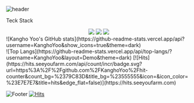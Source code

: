 ![header](https://capsule-render.vercel.app/api?type=waving&color=6795F0&height=230&section=header&text=Kangho%20Yoo&fontSize=80&animation=fadeIn&fontColor=FFFFFF&fontAlignY=40)
<p>Teck Stack</p>
<div align="center">
	<img src="https://img.shields.io/badge/JavaScript-ECD53F?style=flat&logo=JavaScript&logoColor=white" />
	<img src="https://img.shields.io/badge/HTML5-E34F26?style=flat&logo=HTML5&logoColor=white" />
	<img src="https://img.shields.io/badge/CSS3-1572B6?style=flat&logo=CSS3&logoColor=white" />
</div>
<div>![Kangho Yoo's GitHub stats](https://github-readme-stats.vercel.app/api?username=KanghoYoo&show_icons=true&theme=dark)</div>
![Top Langs](https://github-readme-stats.vercel.app/api/top-langs/?username=KanghoYoo&layout=Demo&theme=dark)
[![Hits](https://hits.seeyoufarm.com/api/count/incr/badge.svg?url=https%3A%2F%2Fgithub.com%2FKanghoYoo%2Fhit-counter&count_bg=%2379C83D&title_bg=%23555555&icon=&icon_color=%23E7E7E7&title=hits&edge_flat=false)](https://hits.seeyoufarm.com)

<!--
**KanghoYoo/KanghoYoo** is a ✨ _special_ ✨ repository because its `README.md` (this file) appears on your GitHub profile.

Here are some ideas to get you started:

- 🔭 I’m currently working on ...
- 🌱 I’m currently learning ...
- 👯 I’m looking to collaborate on ...
- 🤔 I’m looking for help with ...
- 💬 Ask me about ...
- 📫 How to reach me: ...
- 😄 Pronouns: ...
- ⚡ Fun fact: ...
-->

![Footer](https://capsule-render.vercel.app/api?type=waving&color=FFC94D&height=200&section=footer)
[![Hits](https://hits.seeyoufarm.com/api/count/incr/badge.svg?url=https%3A%2F%2Fgithub.com%2FKanghoYoo%2Fhit-counter&count_bg=%2379C83D&title_bg=%23555555&icon=&icon_color=%23E7E7E7&title=hits&edge_flat=false)](https://hits.seeyoufarm.com)

